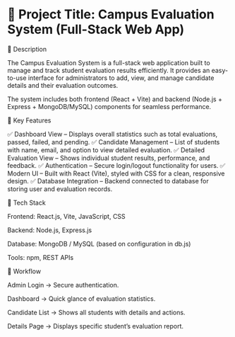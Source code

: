 # 📌 Project Title: Campus Evaluation System (Full-Stack Web App)
🔹 Description

The Campus Evaluation System is a full-stack web application built to manage and track student evaluation results efficiently. It provides an easy-to-use interface for administrators to add, view, and manage candidate details and their evaluation outcomes.

The system includes both frontend (React + Vite) and backend (Node.js + Express + MongoDB/MySQL) components for seamless performance.

🔹 Key Features

✅ Dashboard View – Displays overall statistics such as total evaluations, passed, failed, and pending.
✅ Candidate Management – List of students with name, email, and option to view detailed evaluation.
✅ Detailed Evaluation View – Shows individual student results, performance, and feedback.
✅ Authentication – Secure login/logout functionality for users.
✅ Modern UI – Built with React (Vite), styled with CSS for a clean, responsive design.
✅ Database Integration – Backend connected to database for storing user and evaluation records.

🔹 Tech Stack

Frontend: React.js, Vite, JavaScript, CSS

Backend: Node.js, Express.js

Database: MongoDB / MySQL (based on configuration in db.js)

Tools: npm, REST APIs

🔹 Workflow

Admin Login → Secure authentication.

Dashboard → Quick glance of evaluation statistics.

Candidate List → Shows all students with details and actions.

Details Page → Displays specific student’s evaluation report.
